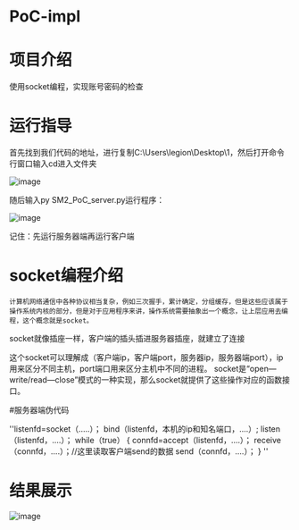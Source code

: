 # PoC-impl


# 项目介绍

使用socket编程，实现账号密码的检查

# 运行指导

首先找到我们代码的地址，进行复制C:\Users\legion\Desktop\1，然后打开命令行窗口输入cd进入文件夹


![image](https://user-images.githubusercontent.com/75195549/181517389-c15756b2-7932-4fa4-8d3b-6944c6014700.png)



随后输入py SM2_PoC_server.py运行程序：

![image](https://user-images.githubusercontent.com/75195549/181517516-71a86a7e-e426-41b0-930d-ca9f367dd206.png)


记住：先运行服务器端再运行客户端



# socket编程介绍


    计算机网络通信中各种协议相当复杂，例如三次握手，累计确定，分组缓存，但是这些应该属于操作系统内核的部分，但是对于应用程序来讲，操作系统需要抽象出一个概念，让上层应用去编程，这个概念就是socket。


   socket就像插座一样，客户端的插头插进服务器插座，就建立了连接


   这个socket可以理解成（客户端ip，客户端port，服务器ip，服务器端port），ip用来区分不同主机，port端口用来区分主机中不同的进程。
socket是“open—write/read—close”模式的一种实现，那么socket就提供了这些操作对应的函数接口。



#服务器端伪代码

''listenfd=socket（.....）；
bind（listenfd，本机的ip和知名端口，....）;
listen（listenfd，....）；
while（true）
{
    connfd=accept（listenfd，....）；
    receive（connfd，....）；//这里读取客户端send的数据
    send（connfd，....）；
}
''








# 结果展示


![image](https://user-images.githubusercontent.com/75195549/181516557-bc8f58c1-98c0-4333-91d1-36e423374108.png)


